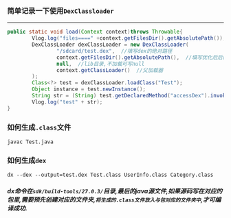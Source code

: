 ### 简单记录一下使用`DexClassloader`
****
```java
public static void load(Context context)throws Throwable{
        Vlog.log("files====" +context.getFilesDir().getAbsolutePath());
        DexClassLoader dexClassLoader = new DexClassLoader(
                "/sdcard/test.dex",  //填写dex的绝对路径
                context.getFilesDir().getAbsolutePath(),  //填写优化后后的dex存放路径(只需写目录,无需写文件名)
                null,  //lib目录,不加载可写null
                context.getClassLoader()  //父加载器
        );
        Class<?> test = dexClassLoader.loadClass("Test");
        Object instance = test.newInstance();
        String str = (String) test.getDeclaredMethod("accessDex").invoke(instance);
        Vlog.log("test" + str);
}
```
### 如何生成`.class`文件
`javac Test.java`
### 如何生成`dex`
`dx --dex --output=test.dex Test.class UserInfo.class Category.class`
##### dx命令在`sdk/build-tools/27.0.3/`目录,最后的java源文件,如果源码写在对应的包里,需要预先创建对应的文件夹,`将生成的.class文件放入与包对应的文件夹中`,才可编译成功.